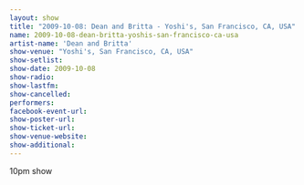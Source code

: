```yaml
---
layout: show
title: "2009-10-08: Dean and Britta - Yoshi's, San Francisco, CA, USA"
name: 2009-10-08-dean-britta-yoshis-san-francisco-ca-usa
artist-name: 'Dean and Britta'
show-venue: "Yoshi's, San Francisco, CA, USA"
show-setlist: 
show-date: 2009-10-08
show-radio: 
show-lastfm: 
show-cancelled: 
performers: 
facebook-event-url: 
show-poster-url: 
show-ticket-url: 
show-venue-website: 
show-additional: 
---
```


10pm show